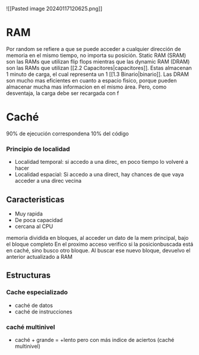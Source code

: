 ![[Pasted image 20240117120625.png]]
# RAM
Por random se refiere a que se puede acceder a cualquier dirección de memoria en el mismo tiempo, no importa su posición.
Static RAM (SRAM) son las RAMs que utilizan flip flops mientras que las dynamic RAM (DRAM) son las RAMs que utilizan [[2.2 Capacitores|capacitores]]. Estas almacenan 1 minuto de carga, el cual representa un 1 [[1.3 Binario|binario]].
Las DRAM son mucho mas eficientes en cuanto a espacio fisico, porque pueden almacenar mucha mas informacion en el mismo área. Pero, como desventaja, la carga debe ser recargada con f
# Caché 
90% de ejecución correspondena 10% del código

### Principio de localidad
- Localidad temporal: si accedo a una direc, en poco tiempo lo volveré a hacer
- Localidad espacial: Si accedo a una direct, hay chances de que vaya acceder a una direc vecina
## Caracteristicas 
- Muy rapida
- De poca capacidad
- cercana al CPU

memoria dividida en bloques, al acceder un dato de la mem principal, bajo el bloque completo
En el proximo acceso verifico si la posicionbuscada está en caché, sino busco otro bloque. Al buscar ese nuevo bloque, devuelvo el anterior actualizado a RAM

## Estructuras
### Cache especializado
- caché de datos
- caché de instrucciones
### caché multinivel
- caché + grande = +lento pero con más indice de aciertos (caché multinivel)